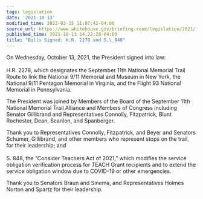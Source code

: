 ```yaml
---
tags: legislation
date: '2021-10-13'
modified_time: 2022-03-15 11:07:42-04:00
source_url: https://www.whitehouse.gov/briefing-room/legislation/2021/10/13/bills-signed-h-r-2278-and-s-848/
published_time: 2021-10-13 14:22:28-04:00
title: "Bills Signed: H.R. 2278 and S.\_848"
---
```

 
On Wednesday, October 13, 2021, the President signed into law:  
   
H.R. 2278, which designates the September 11th National Memorial Trail
Route to link the National 9/11 Memorial and Museum in New York, the
National 9/11 Pentagon Memorial in Virginia, and the Flight 93 National
Memorial in Pennsylvania.

The President was joined by Members of the Board of the September 11th
National Memorial Trail Alliance and Members of Congress including
Senator Gillibrand and Representatives Connolly, Fitzpatrick, Blunt
Rochester, Dean, Scanlon, and Spanberger.  

Thank you to Representatives Connolly, Fitzpatrick, and Beyer and
Senators Schumer, Gillibrand, and other members who represent stops on
the trail, for their leadership; and  
   
S. 848, the “Consider Teachers Act of 2021,” which modifies the service
obligation verification process for TEACH Grant recipients and to extend
the service obligation window due to COVID-19 or other emergencies.

Thank you to Senators Braun and Sinema, and Representatives Holmes
Norton and Spartz for their leadership.
